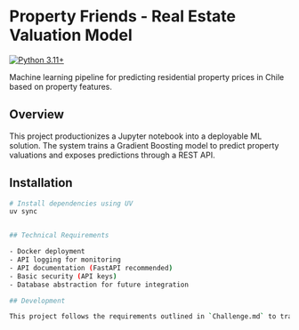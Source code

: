 # Property Friends - Real Estate Valuation Model

[![Python 3.11+](https://img.shields.io/badge/python-3.11+-blue.svg)](https://www.python.org/downloads/)

Machine learning pipeline for predicting residential property prices in Chile based on property features.

## Overview

This project productionizes a Jupyter notebook into a deployable ML solution. The system trains a Gradient Boosting model to predict property valuations and exposes predictions through a REST API.

## Installation

```bash
# Install dependencies using UV
uv sync


## Technical Requirements

- Docker deployment
- API logging for monitoring
- API documentation (FastAPI recommended)
- Basic security (API keys)
- Database abstraction for future integration

## Development

This project follows the requirements outlined in `Challenge.md` to transform the research notebook into a production-ready system with proper software engineering practices.
